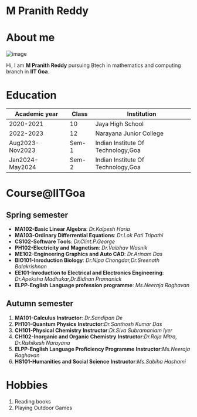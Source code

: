 # M Pranith Reddy
# About me
![image](https://github.com/marampranithreddy/marampranithreddy.github.io/assets/158202312/478699cf-5cfd-4818-a990-d9273ce59c93)

Hi, I am **M Pranith Reddy** pursuing Btech in mathematics and computing branch in **IIT Goa**. 
# Education
|Academic year             |                Class                        |                Institution  |
|----------|--------|-----------|
|2020-2021                    |              10|   Jaya High School
|2022-2023                    |              12|   Narayana Junior College
|Aug2023-Nov2023              |           Sem-1|  Indian Institute Of Technology,Goa
|Jan2024-May2024              |           Sem-2|  Indian Institute Of Technology,Goa
# Course@IITGoa
## Spring semester
- **MA102-Basic Linear Algebra**: *Dr.Kalpesh Haria*
 - **MA103-Ordinary Differrential Equations**: *Dr.Lok Pati Tripathi*
 - **CS102-Software Tools**: *Dr.Clint.P.George*
 - **PH102-Electricity and Magnetism**: *Dr.Vaibhav Wasnik*
 - **ME102-Engineering Graphics and Auto CAD**: *Dr.Arinam Das*
 - **BIO101-Inroduction Biology**: *Dr.Nipa Chongdar,Dr.Sreenath Balakrishnan*
 - **EE101-Inroduction to Electrical and Electronics Engineering**: *Dr.Apeksha Madhukar,Dr.Bidhan Pramanick*
 - **ELPP-English Language profession programme**: *Ms.Neeraja Raghavan*
   
## Autumn semester
1. **MA101-Calculus**
  **Instructor**: *Dr.Sandipan De*
2. **PH101-Quantum Physics**
   **Instructor**:*Dr.Santhosh Kumar Das*
 3. **CH101-Physical Chemistry**
   **Instructor**:*Dr.Siva Subramaniam Iyer*
 4. **CH102-Inorganic and Organic Chemistry**
   **Instructor**:*Dr.Raja Mitra, Dr.Rishikesh Narayana*
 5. **ELPP-English Language Proficiency Programme**
    **Instructor**:*Ms.Neeraja Raghavan*
  6. **HS101-Humanities and Social Science**
     **Instructor**:*Ms.Sabiha Hashami*
# Hobbies
1. Reading books
2. Playing Outdoor Games
